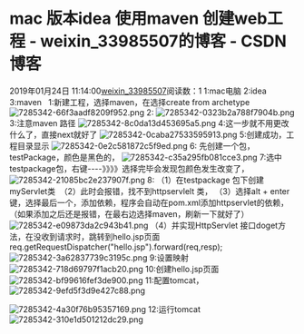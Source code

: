 # mac 版本idea 使用maven 创建web工程 - weixin_33985507的博客 - CSDN博客
2019年01月24日 11:14:00[weixin_33985507](https://me.csdn.net/weixin_33985507)阅读数：1
1:mac电脑
2:idea
3:maven  
1:新建工程，选择maven，在选择create from archetype
![7285342-66f3aadf8209f952.png](https://upload-images.jianshu.io/upload_images/7285342-66f3aadf8209f952.png)
2:
![7285342-0323b2a788f7904b.png](https://upload-images.jianshu.io/upload_images/7285342-0323b2a788f7904b.png)
3:注意maven 路径
![7285342-8c0da13d453695a5.png](https://upload-images.jianshu.io/upload_images/7285342-8c0da13d453695a5.png)
4:这一步就不用更改什么了，直接next就好了
![7285342-0caba27533595913.png](https://upload-images.jianshu.io/upload_images/7285342-0caba27533595913.png)
5:创建成功，工程目录显示
![7285342-0e2c581872c5f9ed.png](https://upload-images.jianshu.io/upload_images/7285342-0e2c581872c5f9ed.png)
6: 先创建一个包， testPackage，颜色是黑色的，
![7285342-c35a295fb081cce3.png](https://upload-images.jianshu.io/upload_images/7285342-c35a295fb081cce3.png)
7:选中testpackage包，右键----》》》》选择完毕会发现包颜色发生改变了，
![7285342-21085bc2e237907f.png](https://upload-images.jianshu.io/upload_images/7285342-21085bc2e237907f.png)
8:
（1）在testpackage 包下创建myServlet类 
（2）此时会报错，找不到httpservlelt 类，
（3）选择alt + enter 键，选择最后一个，添加依赖，程序会自动在pom.xml添加httpservlet的依赖，（如果添加之后还是报错，在最右边选择maven，刷新一下就好了）
![7285342-e09873da2c943b41.png](https://upload-images.jianshu.io/upload_images/7285342-e09873da2c943b41.png)
（4）并实现HttpServlet 接口doget方法，在没收到请求时，跳转到hello.jsp页面
req.getRequestDispatcher("hello.jsp").forward(req,resp);
![7285342-3a62837739c3195c.png](https://upload-images.jianshu.io/upload_images/7285342-3a62837739c3195c.png)
9:设置映射
![7285342-718d69797f1acb20.png](https://upload-images.jianshu.io/upload_images/7285342-718d69797f1acb20.png)
10:创建hello.jsp页面
![7285342-bf99616fef3de900.png](https://upload-images.jianshu.io/upload_images/7285342-bf99616fef3de900.png)
11:配置tomcat，
![7285342-9efd5f3d9e427c88.png](https://upload-images.jianshu.io/upload_images/7285342-9efd5f3d9e427c88.png)

![7285342-4a30f76b95357169.png](https://upload-images.jianshu.io/upload_images/7285342-4a30f76b95357169.png)
12:运行tomcat
![7285342-310e1d501212dc29.png](https://upload-images.jianshu.io/upload_images/7285342-310e1d501212dc29.png)
